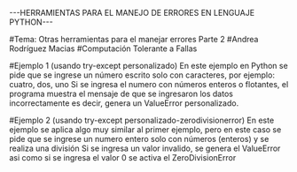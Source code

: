 ---HERRAMIENTAS PARA EL MANEJO DE ERRORES EN LENGUAJE PYTHON---

#Tema: Otras herramientas para el manejar errores Parte 2
#Andrea Rodríguez Macias
#Computación Tolerante a Fallas

#Ejemplo 1 (usando try-except personalizado)
En este ejemplo en Python se pide que se ingrese un número escrito solo con caracteres, por ejemplo: cuatro, dos, uno 
Si se ingresa el numero con números enteros o flotantes, el programa muestra el mensaje de que se ingresaron los datos incorrectamente
es decir, genera un ValueError personalizado.

#Ejemplo 2 (usando try-except personalizado-zerodivisionerror)
En este ejemplo se aplica algo muy similar al primer ejemplo, pero en este caso se pide que se ingrese un numero entero solo con números (enteros) y se realiza una división
Si se ingresa un valor invalido, se genera el ValueError asi como si se ingresa el valor 0 se activa el ZeroDivisionError

